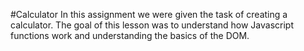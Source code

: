 #Calculator
In this assignment we were given the task of creating a calculator. The goal of this lesson was to understand how Javascript functions work and  understanding the basics of the DOM.
